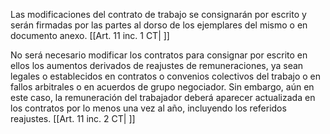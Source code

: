 Las modificaciones del contrato de trabajo se consignarán por escrito y serán firmadas por las partes al dorso de los ejemplares del mismo o en documento anexo. [[Art. 11 inc. 1 CT| ]]

No será necesario modificar los contratos para consignar por escrito en ellos los aumentos derivados de reajustes de remuneraciones, ya sean legales o establecidos en contratos o convenios colectivos del trabajo o en fallos arbitrales o en acuerdos de grupo negociador. Sin embargo, aún en este caso, la remuneración del trabajador deberá aparecer actualizada en los contratos por lo menos una vez al año, incluyendo los referidos reajustes. [[Art. 11 inc. 2 CT| ]]